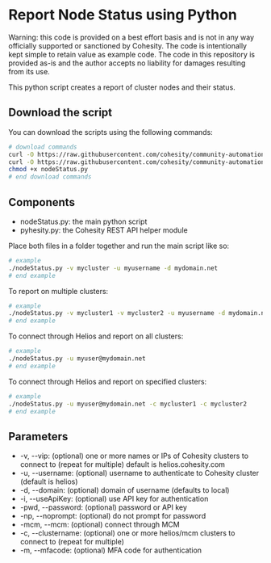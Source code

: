 # Report Node Status using Python

Warning: this code is provided on a best effort basis and is not in any way officially supported or sanctioned by Cohesity. The code is intentionally kept simple to retain value as example code. The code in this repository is provided as-is and the author accepts no liability for damages resulting from its use.

This python script creates a report of cluster nodes and their status.

## Download the script

You can download the scripts using the following commands:

```bash
# download commands
curl -O https://raw.githubusercontent.com/cohesity/community-automation-samples/main/reports/python/nodeStatus/nodeStatus.py
curl -O https://raw.githubusercontent.com/cohesity/community-automation-samples/main/python/pyhesity.py
chmod +x nodeStatus.py
# end download commands
```

## Components

* nodeStatus.py: the main python script
* pyhesity.py: the Cohesity REST API helper module

Place both files in a folder together and run the main script like so:

```bash
# example
./nodeStatus.py -v mycluster -u myusername -d mydomain.net
# end example
```

To report on multiple clusters:

```bash
# example
./nodeStatus.py -v mycluster1 -v mycluster2 -u myusername -d mydomain.net
# end example
```

To connect through Helios and report on all clusters:

```bash
# example
./nodeStatus.py -u myuser@mydomain.net
# end example
```

To connect through Helios and report on specified clusters:

```bash
# example
./nodeStatus.py -u myuser@mydomain.net -c mycluster1 -c mycluster2
# end example
```

## Parameters

* -v, --vip: (optional) one or more names or IPs of Cohesity clusters to connect to (repeat for multiple) default is helios.cohesity.com
* -u, --username: (optional) username to authenticate to Cohesity cluster (default is helios)
* -d, --domain: (optional) domain of username (defaults to local)
* -i, --useApiKey: (optional) use API key for authentication
* -pwd, --password: (optional) password or API key
* -np, --noprompt: (optional) do not prompt for password
* -mcm, --mcm: (optional) connect through MCM
* -c, --clustername: (optional) one or more helios/mcm clusters to connect to (repeat for multiple)
* -m, --mfacode: (optional) MFA code for authentication
